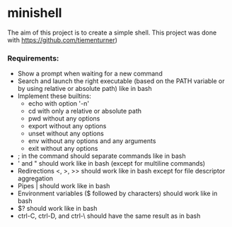 # minishell
The aim of this project is to create a simple shell. 
This project was done with https://github.com/tiementurner)

### Requirements:
- Show a prompt when waiting for a new command
- Search and launch the right executable (based on the PATH variable or by using relative or absolute path) like in bash
- Implement these builtins:
  - echo with option '-n'
  - cd with only a relative or absolute path
  - pwd without any options
  - export without any options
  - unset without any options
  - env without any options and any arguments
  - exit without any options
- ; in the command should separate commands like in bash
- ' and " should work like in bash (except for multiline commands)
- Redirections <, >, >> should work like in bash except for file descriptor aggregation
- Pipes | should work like in bash
- Environment variables ($ followed by characters) should work like in bash
- $? should work like in bash
- ctrl-C, ctrl-D, and ctrl-\ should have the same result as in bash
